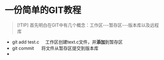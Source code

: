 # 一份简单的GIT教程

>[!TIP] 首先明白在GIT中有几个概念：工作区---暂存区---版本库以及远程库

* git add test.c &nbsp;&nbsp;&nbsp;&nbsp;工作区创建text.c文件，并**添加**到暂存区
* git commit &nbsp;&nbsp;&nbsp;&nbsp; 将文件从暂存区提交到版本库
* 